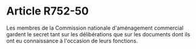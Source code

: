 # Article R752-50

Les membres de la Commission nationale d'aménagement commercial gardent le secret tant sur les délibérations que sur les documents dont ils ont eu connaissance à l'occasion de leurs fonctions.

